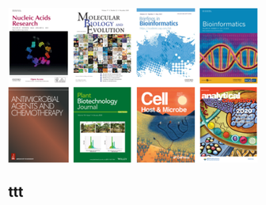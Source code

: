 
<p align="center">
  <img width="800" src="https://raw.githubusercontent.com/rli012/rli012.github.io/master/img/publications.png">
</p>

# ttt

